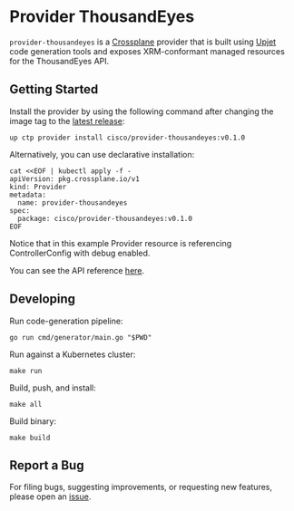 # Provider ThousandEyes

`provider-thousandeyes` is a [Crossplane](https://crossplane.io/) provider that
is built using [Upjet](https://github.com/crossplane/upjet) code
generation tools and exposes XRM-conformant managed resources for the
ThousandEyes API.

## Getting Started

Install the provider by using the following command after changing the image tag
to the [latest release](https://marketplace.upbound.io/providers/cisco/provider-thousandeyes):
```
up ctp provider install cisco/provider-thousandeyes:v0.1.0
```

Alternatively, you can use declarative installation:
```
cat <<EOF | kubectl apply -f -
apiVersion: pkg.crossplane.io/v1
kind: Provider
metadata:
  name: provider-thousandeyes
spec:
  package: cisco/provider-thousandeyes:v0.1.0
EOF
```

Notice that in this example Provider resource is referencing ControllerConfig with debug enabled.

You can see the API reference [here](https://doc.crds.dev/github.com/cisco/provider-thousandeyes).

## Developing

Run code-generation pipeline:
```console
go run cmd/generator/main.go "$PWD"
```

Run against a Kubernetes cluster:

```console
make run
```

Build, push, and install:

```console
make all
```

Build binary:

```console
make build
```

## Report a Bug

For filing bugs, suggesting improvements, or requesting new features, please
open an [issue](https://github.com/cisco/provider-thousandeyes/issues).
